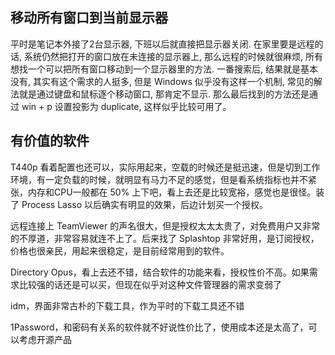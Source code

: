 
移动所有窗口到当前显示器
----
平时是笔记本外接了2台显示器, 下班以后就直接把显示器关闭. 在家里要是远程的话, 系统仍然把打开的窗口放在未连接的显示器上, 那么远程的时候就很麻烦, 所有想找一个可以把所有窗口移动到一个显示器里的方法. 一番搜索后, 结果就是基本没有, 其实有这个需求的人挺多, 但是 Windows 似乎没有这样一个机制, 常见的解法就是通过键盘和鼠标逐个移动窗口, 那肯定不显示. 那么最后找到的方法还是通过 win + p 设置投影为 duplicate, 这样似乎比较可用了。

有价值的软件
----
T440p 看着配置也还可以，实际用起来，空载的时候还是挺迅速，但是切到工作环境，有一定负载的时候，就明显有马力不足的感觉，但是看系统指标也并不紧张，内存和CPU一般都在 50% 上下吧，看上去还是比较宽裕，感觉也是很怪。装了 Process Lasso 以后确实有明显的效果，后边计划买一个授权。

远程连接上 TeamViewer 的声名很大，但是授权太太太贵了，对免费用户又非常的不厚道，非常容易就连不上了。后来找了 Splashtop 非常好用，是订阅授权，价格也很亲民，用起来很稳定，是目前经常用到的软件。

Directory Opus，看上去还不错，结合软件的功能来看，授权性价不高。如果需求比较强的话还是可以买，但现在似乎对这种文件管理器的需求变弱了

idm，界面非常古朴的下载工具，作为平时的下载工具还不错

1Password，和密码有关系的软件就不好说性价比了，使用成本还是太高了，可以考虑开源产品


